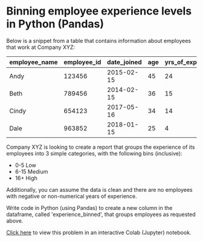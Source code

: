# Binning employee experience levels in Python (Pandas)

Below is a snippet from a table that contains information about employees that work at Company XYZ: 

| employee_name | employee_id | date_joined | age | yrs_of_experience |
|---------------|-------------|-------------|-----|-------------------|
| Andy | 123456 | 2015-02-15 | 45 | 24 |
| Beth | 789456 | 2014-02-15 | 36 | 15 |
| Cindy | 654123 | 2017-05-16 | 34 | 14 |
| Dale | 963852 | 2018-01-15 | 25 | 4 |

Company XYZ is looking to create a report that groups the experience of its employees into 3 simple categories, with the following bins (inclusive):

  * 0-5 Low
  * 6-15 Medium
  * 16+ High

Additionally, you can assume the data is clean and there are no employees with negative or non-numerical years of experience.

Write code in Python (using Pandas) to create a new column in the dataframe, called 'experience_binned', that groups employees as requested above.


[Click here](https://colab.research.google.com/drive/146-CxVS4Lk-YGprYUGKYvjaIM01vUgio#scrollTo=74r-Hko5QxQx) to view this problem in an interactive Colab (Jupyter) notebook.
